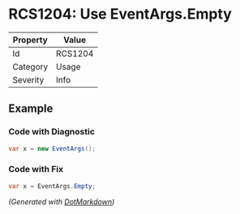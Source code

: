 # RCS1204: Use EventArgs\.Empty

| Property | Value   |
| -------- | ------- |
| Id       | RCS1204 |
| Category | Usage   |
| Severity | Info    |

## Example

### Code with Diagnostic

```csharp
var x = new EventArgs();
```

### Code with Fix

```csharp
var x = EventArgs.Empty;
```


*\(Generated with [DotMarkdown](http://github.com/JosefPihrt/DotMarkdown)\)*